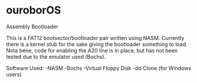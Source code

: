 ouroborOS
=========

Assembly Bootloader

This is a FAT12 bootsector/bootloader pair written using NASM. Currently there is a kernel stub for the sake giving the bootloader something to load. Nota bene, code for enabling the A20 line is in place, but has not been tested due to the emulator used (Bochs).

Software Used:
-NASM
-Bochs
-Virtual Floppy Disk
-dd Clone (for Windows users)
